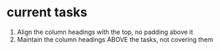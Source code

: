 # current tasks

1. Align the column headings with the top, no padding above it
2. Maintain the column headings ABOVE the tasks, not covering them

